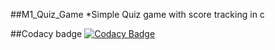 ##M1_Quiz_Game
  *Simple Quiz game with score tracking in c

##Codacy badge
[![Codacy Badge](https://app.codacy.com/project/badge/Grade/b8908bc123e14ff5b4efaed4114253bf)](https://www.codacy.com/gh/Aadhavan1202/M1_Quiz_Game/dashboard?utm_source=github.com&amp;utm_medium=referral&amp;utm_content=Aadhavan1202/M1_Quiz_Game&amp;utm_campaign=Badge_Grade)
